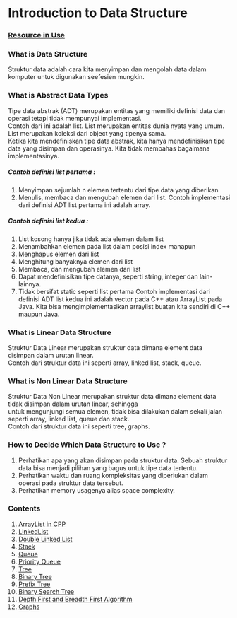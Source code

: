 # Introduction to Data Structure
### [Resource in Use](https://www.youtube.com/watch?v=B31LgI4Y4DQ)

### What is Data Structure
Struktur data adalah cara kita menyimpan dan mengolah data dalam komputer untuk digunakan seefesien mungkin.     
### What is Abstract Data Types
Tipe data abstrak (ADT) merupakan entitas yang memiliki definisi data dan operasi tetapi tidak mempunyai implementasi.   
Contoh dari ini adalah list. List merupakan entitas dunia nyata yang umum. List merupakan koleksi dari object yang tipenya sama.       
Ketika kita mendefiniskan tipe data abstrak, kita hanya mendefinisikan tipe data yang disimpan dan operasinya. Kita tidak membahas bagaimana implementasinya.     
##### Contoh definisi list pertama :        
1. Menyimpan sejumlah n elemen tertentu dari tipe data yang diberikan
2. Menulis, membaca dan mengubah elemen dari list.
Contoh implementasi dari definisi ADT list pertama ini adalah array.        
##### Contoh definisi list kedua : 
1. List kosong hanya jika tidak ada elemen dalam list
2. Menambahkan elemen pada list dalam posisi index manapun   
3. Menghapus elemen dari list
4. Menghitung banyaknya elemen dari list
5. Membaca, dan mengubah elemen dari list
6. Dapat mendefinisikan tipe datanya, seperti string, integer dan lain-lainnya.
7. Tidak bersifat static seperti list pertama
Contoh implementasi dari definisi ADT list kedua ini adalah vector pada C++ atau ArrayList pada Java.
Kita bisa mengimplementasikan arraylist buatan kita sendiri di C++ maupun Java.    

### What is Linear Data Structure
Struktur Data Linear merupakan struktur data dimana element data disimpan dalam urutan linear.   
Contoh dari struktur data ini seperti array, linked list, stack, queue.

### What is Non Linear Data Structure
Struktur Data Non Linear merupakan struktur data dimana element data tidak disimpan dalam urutan linear, sehingga    
untuk mengunjungi semua elemen, tidak bisa dilakukan dalam sekali jalan seperti array, linked list, queue dan stack.    
Contoh dari struktur data ini seperti tree, graphs.

### How to Decide Which Data Structure to Use ?
1. Perhatikan apa yang akan disimpan pada struktur data. Sebuah struktur data bisa menjadi pilihan yang bagus untuk tipe  data tertentu.    
2. Perhatikan waktu dan ruang kompleksitas yang diperlukan dalam operasi pada struktur data tersebut.   
3. Perhatikan memory usagenya alias space complexity.

### Contents 
1. [ArrayList in CPP](./ArrayList.cpp)        
2. [LinkedList](./LinkedList.cpp)          
3. [Double Linked List](./DoubleLinkedList.cpp)
4. [Stack](./Stack.cpp)
5. [Queue](./Queue.cpp)
6. [Priority Queue](./PriorityQueue.cpp)
7. [Tree](./Tree.cpp)
8. [Binary Tree](./BinaryTree.cpp)
9. [Prefix Tree](./Trie.cpp)
10. [Binary Search Tree](./BinarySearchTree.cpp)
11. [Depth First and Breadth First Algorithm](./Algorithm.cpp)
12. [Graphs](./Graphs.cpp)
